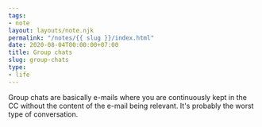 ```yaml
---
tags:
- note
layout: layouts/note.njk
permalink: "/notes/{{ slug }}/index.html"
date: 2020-08-04T00:00:00+07:00
title: Group chats
slug: group-chats
type:
- life
---
```


Group chats are basically e-mails where you are continuously kept in the CC without the content of the e-mail being relevant. It's probably the worst type of conversation.